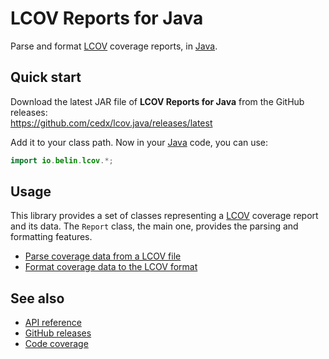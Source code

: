 # LCOV Reports for Java
Parse and format [LCOV](https://github.com/linux-test-project/lcov) coverage reports,
in [Java](https://www.oracle.com/java).

## Quick start
Download the latest JAR file of **LCOV Reports for Java** from the GitHub releases:  
https://github.com/cedx/lcov.java/releases/latest

Add it to your class path. Now in your [Java](https://www.oracle.com/java) code, you can use:

```java
import io.belin.lcov.*;
```

## Usage
This library provides a set of classes representing a [LCOV](https://github.com/linux-test-project/lcov) coverage report and its data.
The `Report` class, the main one, provides the parsing and formatting features.

- [Parse coverage data from a LCOV file](usage/parsing.md)
- [Format coverage data to the LCOV format](usage/formatting.md)

## See also
- [API reference](api/)
- [GitHub releases](https://github.com/cedx/lcov.java/releases)
- [Code coverage](https://app.codecov.io/gh/cedx/lcov.java)
